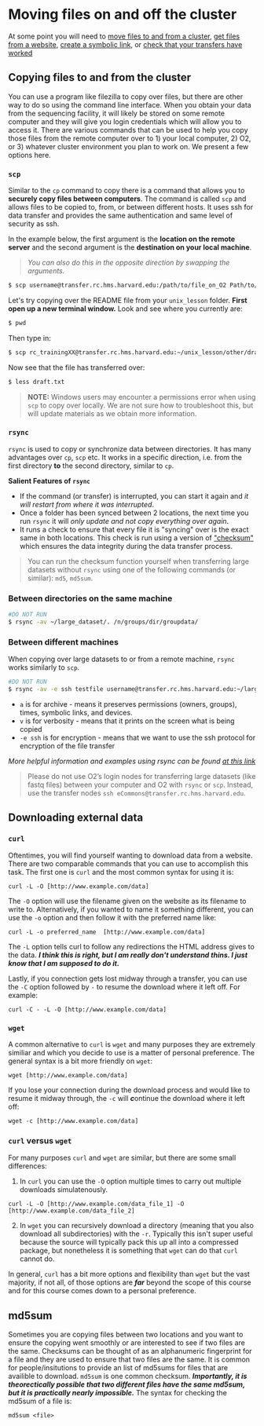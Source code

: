 # Moving files on and off the cluster

At some point you will need to [move files to and from a cluster](moving_files.md#copying-files-to-and-from-the-cluster), [get files from a website](moving_files.md#dowloading-external-data), [create a symbolic link](moving_files.md#symbolic-links-or-sym-links-), or [check that your transfers have worked](moving_files.md#md5sum)


## Copying files to and from the cluster

You can use a program like filezilla to copy over files, but there are other way to do so using the command line interface. When you obtain your data from the sequencing facility, it will likely be stored on some remote computer and they will give you login credentials which will allow you to access it. There are various commands that can be used to help you copy those files from the remote computer over to 1) your local computer, 2) O2, or 3) whatever cluster environment you plan to work on. We present a few options here.

### `scp`

Similar to the `cp` command to copy there is a command that allows you to **securely copy files between computers**. The command is called `scp` and allows files to be copied to, from, or between different hosts. It uses ssh for data transfer and provides the same authentication and same level of security as ssh. 

In the example below, the first argument is the **location on the remote server** and the second argument is the **destination on your local machine**. 

> *You can also do this in the opposite direction by swapping the arguments.*

```bash
$ scp username@transfer.rc.hms.harvard.edu:/path/to/file_on_O2 Path/to/directory/local_machine
```

Let's try copying over the README file from your `unix_lesson` folder. **First open up a new terminal window.**  Look and see where you currently are:

```bash
$ pwd
```

Then type in:

```bash
$ scp rc_trainingXX@transfer.rc.hms.harvard.edu:~/unix_lesson/other/draft.txt  .
```

Now see that the file has transferred over:

```bash
$ less draft.txt
```

> **NOTE:** Windows users may encounter a permissions error when using `scp` to copy over locally. We are not sure how to troubleshoot this, but will update materials as we obtain more information.

### `rsync` 

`rsync` is used to copy or synchronize data between directories. It has many advantages over `cp`, `scp` etc. It works in a specific direction, i.e. from the first directory **to** the second directory, similar to `cp`.

**Salient Features of `rsync`**

* If the command (or transfer) is interrupted, you can start it again and *it will restart from where it was interrupted*.
* Once a folder has been synced between 2 locations, the next time you run `rsync` it will *only update and not copy everything over again*. 
* It runs a check to ensure that every file it is "syncing" over is the exact same in both locations. This check is run using a version of ["checksum"](https://en.wikipedia.org/wiki/Checksum) which ensures the data integrity during the data transfer process. 

> You can run the checksum function yourself when transferring large datasets without `rsync` using one of the following commands (or similar): `md5`, `md5sum`.


### Between directories on the same machine

```bash
#DO NOT RUN
$ rsync -av ~/large_dataset/. /n/groups/dir/groupdata/
```

### Between different machines

When copying over large datasets to or from a remote machine, `rsync` works similarly to `scp`.

```bash
#DO NOT RUN
$ rsync -av -e ssh testfile username@transfer.rc.hms.harvard.edu:~/large_files/
```

* `a` is for archive - means it preserves permissions (owners, groups), times, symbolic links, and devices.
* `v` is for verbosity - means that it prints on the screen what is being copied
* `-e ssh` is for encryption - means that we want to use the ssh protocol for encryption of the file transfer

*More helpful information and examples using rsync can be found [at this link](https://www.comentum.com/rsync.html)*

> Please do not use O2’s login nodes for transferring large datasets (like fastq files) between your computer and O2 with `rsync` or `scp`. Instead, use the transfer nodes `ssh eCommons@transfer.rc.hms.harvard.edu`.



## Downloading external data

### `curl`

Oftentimes, you will find yourself wanting to download data from a website. There are two comparable commands that you can use to accomplish this task. The first one is `curl` and the most common syntax for using it is:

```
curl -L -O [http://www.example.com/data]
```

The `-O` option will use the filename given on the website as its filename to write to. Alternatively, if you wanted to name it something different, you can use the `-o` option and then follow it with the preferred name like:

```
curl -L -o preferred_name  [http://www.example.com/data]
```

The `-L` option tells curl to follow any redirections the HTML address gives to the data. ***I think this is right, but I am really don't understand thins. I just know that I am supposed to do it.***

Lastly, if you connection gets lost midway through a transfer, you can use the `-C` option followed by `-` to resume the download where it left off. For example:

```
curl -C - -L -O [http://www.example.com/data]
```

### `wget`


A common alternative to `curl` is `wget` and many purposes they are extremely similiar and which you decide to use is a matter of personal preference. The general syntax is a bit more friendly on `wget`:

```
wget [http://www.example.com/data]
```

If you lose your connection during the download process and would like to resume it midway through, the `-c` will ***c***ontinue the download where it left off:

```
wget -c [http://www.example.com/data]
```

### `curl` versus `wget`

For many purposes `curl` and `wget` are similar, but there are some small differences:

1) In `curl` you can use the `-O` option multiple times to carry out multiple downloads simulatenously. 

```
curl -L -O [http://www.example.com/data_file_1] -O [http://www.example.com/data_file_2]
```

2) In `wget` you can recursively download a directory (meaning that you also download all subdirectories) with the `-r`. Typically this isn't super useful because the source will typically pack this up all into a compressed package, but nonetheless it is something that `wget` can do that `curl` cannot do.

In general, `curl` has a bit more options and flexibility than `wget` but the vast majority, if not all, of those options are ***far*** beyond the scope of this course and for this course comes down to a personal preference. 

## md5sum

Sometimes you are copying files between two locations and you want to ensure the copying went smoothly or are interested to see if two files are the same. Checksums can be thought of as an alphanumeric fingerprint for a file and they are used to ensure that two files are the same. It is common for people/insitutions to provide an list of md5sums for files that are availible to download. `md5sum` is one common checksum. ***Importantly, it is theorectically possible that two different files have the same md5sum, but it is practically nearly impossible.*** The syntax for checking the md5sum of a file is:

```
md5sum <file>
